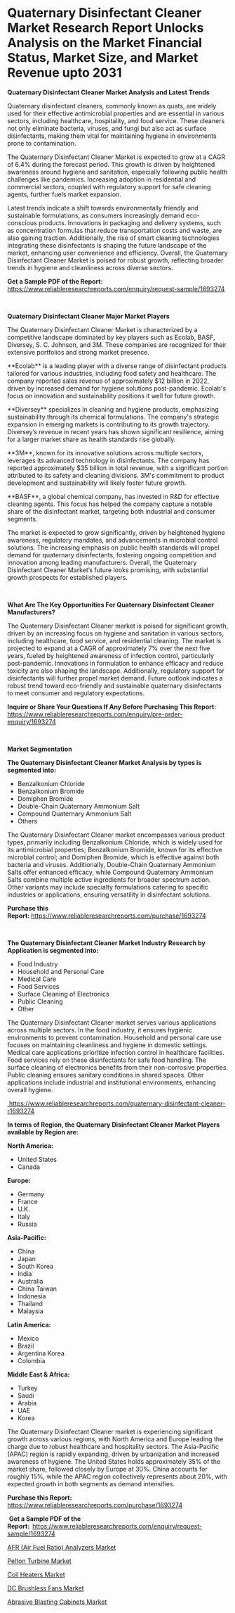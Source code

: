 <p><h1>Quaternary Disinfectant Cleaner Market Research Report Unlocks Analysis on the Market Financial Status, Market Size, and Market Revenue upto 2031</h1></p><p><strong>Quaternary Disinfectant Cleaner Market Analysis and Latest Trends</strong></p>
<p><p>Quaternary disinfectant cleaners, commonly known as quats, are widely used for their effective antimicrobial properties and are essential in various sectors, including healthcare, hospitality, and food service. These cleaners not only eliminate bacteria, viruses, and fungi but also act as surface disinfectants, making them vital for maintaining hygiene in environments prone to contamination.</p><p>The Quaternary Disinfectant Cleaner Market is expected to grow at a CAGR of 6.4% during the forecast period. This growth is driven by heightened awareness around hygiene and sanitation, especially following public health challenges like pandemics. Increasing adoption in residential and commercial sectors, coupled with regulatory support for safe cleaning agents, further fuels market expansion.</p><p>Latest trends indicate a shift towards environmentally friendly and sustainable formulations, as consumers increasingly demand eco-conscious products. Innovations in packaging and delivery systems, such as concentration formulas that reduce transportation costs and waste, are also gaining traction. Additionally, the rise of smart cleaning technologies integrating these disinfectants is shaping the future landscape of the market, enhancing user convenience and efficiency. Overall, the Quaternary Disinfectant Cleaner Market is poised for robust growth, reflecting broader trends in hygiene and cleanliness across diverse sectors.</p></p>
<p><strong>Get a Sample PDF of the Report:&nbsp;</strong> <a href="https://www.reliableresearchreports.com/enquiry/request-sample/1693274?utm_campaign=1635&utm_medium=2&utm_source=Github&utm_content=ia&utm_term=20102024&utm_id=quaternary-disinfectant-cleaner">https://www.reliableresearchreports.com/enquiry/request-sample/1693274</a></p>
<p>&nbsp;</p>
<p><strong>Quaternary Disinfectant Cleaner Major Market Players</strong></p>
<p><p>The Quaternary Disinfectant Cleaner Market is characterized by a competitive landscape dominated by key players such as Ecolab, BASF, Diversey, S. C. Johnson, and 3M. These companies are recognized for their extensive portfolios and strong market presence.</p><p>**Ecolab** is a leading player with a diverse range of disinfectant products tailored for various industries, including food safety and healthcare. The company reported sales revenue of approximately $12 billion in 2022, driven by increased demand for hygiene solutions post-pandemic. Ecolab's focus on innovation and sustainability positions it well for future growth.</p><p>**Diversey** specializes in cleaning and hygiene products, emphasizing sustainability through its chemical formulations. The company's strategic expansion in emerging markets is contributing to its growth trajectory. Diversey’s revenue in recent years has shown significant resilience, aiming for a larger market share as health standards rise globally.</p><p>**3M**, known for its innovative solutions across multiple sectors, leverages its advanced technology in disinfectants. The company has reported approximately $35 billion in total revenue, with a significant portion attributed to its safety and cleaning divisions. 3M's commitment to product development and sustainability will likely foster future growth.</p><p>**BASF**, a global chemical company, has invested in R&D for effective cleaning agents. This focus has helped the company capture a notable share of the disinfectant market, targeting both industrial and consumer segments.</p><p>The market is expected to grow significantly, driven by heightened hygiene awareness, regulatory mandates, and advancements in microbial control solutions. The increasing emphasis on public health standards will propel demand for quaternary disinfectants, fostering ongoing competition and innovation among leading manufacturers. Overall, the Quaternary Disinfectant Cleaner Market’s future looks promising, with substantial growth prospects for established players.</p></p>
<p>&nbsp;</p>
<p><strong>What Are The Key Opportunities For Quaternary Disinfectant Cleaner Manufacturers?</strong></p>
<p><p>The Quaternary Disinfectant Cleaner market is poised for significant growth, driven by an increasing focus on hygiene and sanitation in various sectors, including healthcare, food service, and residential cleaning. The market is projected to expand at a CAGR of approximately 7% over the next five years, fueled by heightened awareness of infection control, particularly post-pandemic. Innovations in formulation to enhance efficacy and reduce toxicity are also shaping the landscape. Additionally, regulatory support for disinfectants will further propel market demand. Future outlook indicates a robust trend toward eco-friendly and sustainable quaternary disinfectants to meet consumer and regulatory expectations.</p></p>
<p><strong>Inquire or Share Your Questions If Any Before Purchasing This Report:</strong> <a href="https://www.reliableresearchreports.com/enquiry/pre-order-enquiry/1693274?utm_campaign=1635&utm_medium=2&utm_source=Github&utm_content=ia&utm_term=20102024&utm_id=quaternary-disinfectant-cleaner">https://www.reliableresearchreports.com/enquiry/pre-order-enquiry/1693274</a></p>
<p>&nbsp;</p>
<p><strong>Market Segmentation</strong></p>
<p><strong>The Quaternary Disinfectant Cleaner Market Analysis by types is segmented into:</strong></p>
<p><ul><li>Benzalkonium Chloride</li><li>Benzalkonium Bromide</li><li>Domiphen Bromide</li><li>Double-Chain Quaternary Ammonium Salt</li><li>Compound Quaternary Ammonium Salt</li><li>Others</li></ul></p>
<p><p>The Quaternary Disinfectant Cleaner market encompasses various product types, primarily including Benzalkonium Chloride, which is widely used for its antimicrobial properties; Benzalkonium Bromide, known for its effective microbial control; and Domiphen Bromide, which is effective against both bacteria and viruses. Additionally, Double-Chain Quaternary Ammonium Salts offer enhanced efficacy, while Compound Quaternary Ammonium Salts combine multiple active ingredients for broader spectrum action. Other variants may include specialty formulations catering to specific industries or applications, ensuring versatility in disinfectant solutions.</p></p>
<p><strong>Purchase this Report:&nbsp;</strong><a href="https://www.reliableresearchreports.com/purchase/1693274?utm_campaign=1635&utm_medium=2&utm_source=Github&utm_content=ia&utm_term=20102024&utm_id=quaternary-disinfectant-cleaner">https://www.reliableresearchreports.com/purchase/1693274</a></p>
<p>&nbsp;</p>
<p><strong>The Quaternary Disinfectant Cleaner Market Industry Research by Application is segmented into:</strong></p>
<p><ul><li>Food Industry</li><li>Household and Personal Care</li><li>Medical Care</li><li>Food Services</li><li>Surface Cleaning of Electronics</li><li>Public Cleaning</li><li>Other</li></ul></p>
<p><p>The Quaternary Disinfectant Cleaner market serves various applications across multiple sectors. In the food industry, it ensures hygienic environments to prevent contamination. Household and personal care use focuses on maintaining cleanliness and hygiene in domestic settings. Medical care applications prioritize infection control in healthcare facilities. Food services rely on these disinfectants for safe food handling. The surface cleaning of electronics benefits from their non-corrosive properties. Public cleaning ensures sanitary conditions in shared spaces. Other applications include industrial and institutional environments, enhancing overall hygiene.</p></p>
<p><a href="https://www.reliableresearchreports.com/quaternary-disinfectant-cleaner-r1693274?utm_campaign=1635&utm_medium=2&utm_source=Github&utm_content=ia&utm_term=20102024&utm_id=quaternary-disinfectant-cleaner">&nbsp;https://www.reliableresearchreports.com/quaternary-disinfectant-cleaner-r1693274</a></p>
<p><strong>In terms of Region, the Quaternary Disinfectant Cleaner Market Players available by Region are:</strong></p>
<p>
    <p> <strong> North America: </strong>
        <ul>
            <li>United States</li>
            <li>Canada</li>
        </ul>
        </p> 
    <p> <strong> Europe: </strong>
        <ul>
            <li>Germany</li>
            <li>France</li>
            <li>U.K.</li>
            <li>Italy</li>
            <li>Russia</li>
        </ul>
        </p> 
    <p> <strong> Asia-Pacific: </strong>
        <ul>
            <li>China</li>
            <li>Japan</li>
            <li>South Korea</li>
            <li>India</li>
            <li>Australia</li>
            <li>China Taiwan</li>
            <li>Indonesia</li>
            <li>Thailand</li>
            <li>Malaysia</li>
        </ul>
        </p> 
    <p> <strong> Latin America: </strong>
        <ul>
            <li>Mexico</li>
            <li>Brazil</li>
            <li>Argentina Korea</li>
            <li>Colombia</li>
        </ul>
        </p> 
    <p> <strong> Middle East & Africa: </strong>
        <ul>
            <li>Turkey</li>
            <li>Saudi</li>
            <li>Arabia</li>
            <li>UAE</li>
            <li>Korea</li>
        </ul>
    </p>
    </p>
<p><p>The Quaternary Disinfectant Cleaner market is experiencing significant growth across various regions, with North America and Europe leading the charge due to robust healthcare and hospitality sectors. The Asia-Pacific (APAC) region is rapidly expanding, driven by urbanization and increased awareness of hygiene. The United States holds approximately 35% of the market share, followed closely by Europe at 30%. China accounts for roughly 15%, while the APAC region collectively represents about 20%, with expected growth in both segments as demand intensifies.</p></p>
<p><strong>Purchase this Report: </strong><a href="https://www.reliableresearchreports.com/purchase/1693274?utm_campaign=1635&utm_medium=2&utm_source=Github&utm_content=ia&utm_term=20102024&utm_id=quaternary-disinfectant-cleaner">https://www.reliableresearchreports.com/purchase/1693274</a></p>
<p>&nbsp;<strong>Get a Sample PDF of the Report:&nbsp;&nbsp;</strong><a href="https://www.reliableresearchreports.com/enquiry/request-sample/1693274?utm_campaign=1635&utm_medium=2&utm_source=Github&utm_content=ia&utm_term=20102024&utm_id=quaternary-disinfectant-cleaner">https://www.reliableresearchreports.com/enquiry/request-sample/1693274</a></p>
<p><strong></strong></p>
<p><p><a href="https://github.com/HeatherFernandez476/Market-Research-Report-List-1/blob/main/afr-air-fuel-ratio-analyzers-market.md?utm_campaign=1635&utm_medium=2&utm_source=Github&utm_content=ia&utm_term=20102024&utm_id=quaternary-disinfectant-cleaner">AFR (Air Fuel Ratio) Analyzers Market</a></p><p><a href="https://www.linkedin.com/pulse/comprehensive-pelton-turbine-market-report-regional-analysis-fwfse?utm_campaign=1635&utm_medium=2&utm_source=Github&utm_content=ia&utm_term=20102024&utm_id=quaternary-disinfectant-cleaner">Pelton Turbine Market</a></p><p><a href="https://www.linkedin.com/pulse/global-coil-heaters-market-analysis-trends-forecasts-growth-pjiee?utm_campaign=1635&utm_medium=2&utm_source=Github&utm_content=ia&utm_term=20102024&utm_id=quaternary-disinfectant-cleaner">Coil Heaters Market</a></p><p><a href="https://www.linkedin.com/pulse/trends-global-dc-brushless-fans-market-forecast-analysis-2024-ggcde?utm_campaign=1635&utm_medium=2&utm_source=Github&utm_content=ia&utm_term=20102024&utm_id=quaternary-disinfectant-cleaner">DC Brushless Fans Market</a></p><p><a href="https://www.linkedin.com/pulse/abrasive-blasting-cabinets-market-indicators-size-regional-huxye?utm_campaign=1635&utm_medium=2&utm_source=Github&utm_content=ia&utm_term=20102024&utm_id=quaternary-disinfectant-cleaner">Abrasive Blasting Cabinets Market</a></p></p>